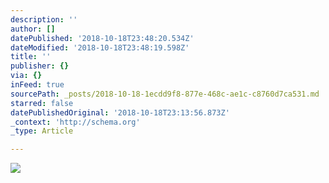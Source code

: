 ```yaml
---
description: ''
author: []
datePublished: '2018-10-18T23:48:20.534Z'
dateModified: '2018-10-18T23:48:19.598Z'
title: ''
publisher: {}
via: {}
inFeed: true
sourcePath: _posts/2018-10-18-1ecdd9f8-877e-468c-ae1c-c8760d7ca531.md
starred: false
datePublishedOriginal: '2018-10-18T23:13:56.873Z'
_context: 'http://schema.org'
_type: Article

---
```

![](https://the-grid-user-content.s3-us-west-2.amazonaws.com/b62e38c8-1149-478c-83e7-cfb35e64bd00.jpg)